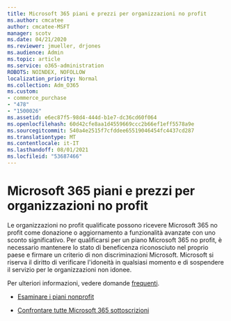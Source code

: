 ```yaml
---
title: Microsoft 365 piani e prezzi per organizzazioni no profit
ms.author: cmcatee
author: cmcatee-MSFT
manager: scotv
ms.date: 04/21/2020
ms.reviewer: jmueller, drjones
ms.audience: Admin
ms.topic: article
ms.service: o365-administration
ROBOTS: NOINDEX, NOFOLLOW
localization_priority: Normal
ms.collection: Adm_O365
ms.custom:
- commerce_purchase
- "478"
- "1500026"
ms.assetid: e6ec87f5-98d4-444d-b1e7-dc36cd60f064
ms.openlocfilehash: 60d42cfe8aa1d4559669ccc2b66ef1eff5578a9e
ms.sourcegitcommit: 540a4e2515f7cfddee65519046454fc4437cd287
ms.translationtype: MT
ms.contentlocale: it-IT
ms.lasthandoff: 08/01/2021
ms.locfileid: "53687466"
---
```

# <a name="microsoft-365-for-nonprofit-plans-and-pricing"></a>Microsoft 365 piani e prezzi per organizzazioni no profit

Le organizzazioni no profit qualificate possono ricevere Microsoft 365 no profit come donazione o aggiornamento a funzionalità avanzate con uno sconto significativo. Per qualificarsi per un piano Microsoft 365 no profit, è necessario mantenere lo stato di beneficenza riconosciuto nel proprio paese e firmare un criterio di non discriminazioni Microsoft. [](https://go.microsoft.com/fwlink/p/?LinkID=330253) Microsoft si riserva il diritto di verificare l'idoneità in qualsiasi momento e di sospendere il servizio per le organizzazioni non idonee.
  
Per ulteriori informazioni, vedere domande [frequenti](https://products.office.com/nonprofit/office-365-nonprofit).
  
- [Esaminare i piani nonprofit](https://products.office.com/nonprofit/office-365-nonprofit-plans-and-pricing?tab=1)

- [Confrontare tutte Microsoft 365 sottoscrizioni](https://products.office.com/business/compare-more-office-365-for-business-plans)
